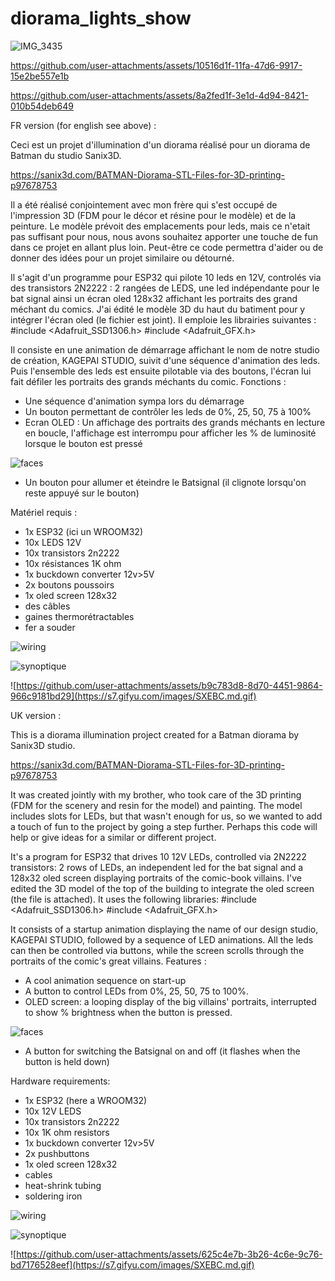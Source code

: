 # diorama_lights_show

![IMG_3435](https://github.com/user-attachments/assets/2b5880aa-d0f0-41dd-9a71-247abc7f34e2)

https://github.com/user-attachments/assets/10516d1f-11fa-47d6-9917-15e2be557e1b

https://github.com/user-attachments/assets/8a2fed1f-3e1d-4d94-8421-010b54deb649


FR version (for english see above)  : 

Ceci est un projet d'illumination d'un diorama réalisé pour un diorama de Batman du studio Sanix3D.

https://sanix3d.com/BATMAN-Diorama-STL-Files-for-3D-printing-p97678753

Il a été réalisé conjointement avec mon frère qui s'est occupé de l'impression 3D (FDM pour le décor et résine pour le modèle) et de la peinture.
Le modèle prévoit des emplacements pour leds, mais ce n'etait pas suffisant pour nous, nous avons souhaitez apporter une touche de fun dans ce projet en allant plus loin.
Peut-être ce code permettra d'aider ou de donner des idées pour un projet similaire ou détourné.

Il s'agit d'un programme pour ESP32 qui pilote 10 leds en 12V, controlés via des transistors 2N2222 : 2 rangées de LEDS, une led indépendante pour le bat signal ainsi un écran oled 128x32 affichant les portraits des grand méchant du comics. J'ai édité le modèle 3D du haut du batiment pour y intégrer l'écran oled (le fichier est joint).
Il emploie les librairies suivantes : 
#include <Adafruit_SSD1306.h>
#include <Adafruit_GFX.h>

Il consiste en une animation de démarrage affichant le nom de notre studio de création, KAGEPAI STUDIO, suivit d'une séquence d'animation des leds. Puis l'ensemble des leds est ensuite pilotable via des boutons, l'écran lui fait défiler les portraits des grands méchants du comic.
Fonctions :
- Une séquence d'animation sympa lors du démarrage
- Un bouton permettant de contrôler les leds de 0%, 25, 50, 75 à 100%
- Ecran OLED : Un affichage des portraits des grands méchants en lecture en boucle, l'affichage est interrompu pour afficher les % de luminosité lorsque le bouton est pressé
  
![faces](https://github.com/user-attachments/assets/3a1b3498-2383-435f-b6a8-04c7b9c26aa5)

- Un bouton pour allumer et éteindre le Batsignal (il clignote lorsqu'on reste appuyé sur le bouton)

Matériel requis :

- 1x ESP32 (ici un WROOM32)
- 10x LEDS 12V
- 10x transistors 2n2222
- 10x résistances 1K ohm
- 1x buckdown converter 12v>5V
- 2x boutons poussoirs
- 1x oled screen 128x32
- des câbles
- gaines thermorétractables
- fer a souder

![wiring](https://github.com/user-attachments/assets/a413d0cc-a2b7-476d-9c95-3289c66a81b9)

![synoptique](https://github.com/user-attachments/assets/b18a80cc-3878-4053-873c-c258b98239ac)

![https://github.com/user-attachments/assets/b9c783d8-8d70-4451-9864-966c9181bd29](https://s7.gifyu.com/images/SXEBC.md.gif)


UK version : 

This is a diorama illumination project created for a Batman diorama by Sanix3D studio.

https://sanix3d.com/BATMAN-Diorama-STL-Files-for-3D-printing-p97678753

It was created jointly with my brother, who took care of the 3D printing (FDM for the scenery and resin for the model) and painting.
The model includes slots for LEDs, but that wasn't enough for us, so we wanted to add a touch of fun to the project by going a step further.
Perhaps this code will help or give ideas for a similar or different project.

It's a program for ESP32 that drives 10 12V LEDs, controlled via 2N2222 transistors: 2 rows of LEDs, an independent led for the bat signal and a 128x32 oled screen displaying portraits of the comic-book villains. I've edited the 3D model of the top of the building to integrate the oled screen (the file is attached).
It uses the following libraries: 
#include <Adafruit_SSD1306.h>
#include <Adafruit_GFX.h>

It consists of a startup animation displaying the name of our design studio, KAGEPAI STUDIO, followed by a sequence of LED animations. All the leds can then be controlled via buttons, while the screen scrolls through the portraits of the comic's great villains.
Features :
- A cool animation sequence on start-up
- A button to control LEDs from 0%, 25, 50, 75 to 100%.
- OLED screen: a looping display of the big villains' portraits, interrupted to show % brightness when the button is pressed.
  
![faces](https://github.com/user-attachments/assets/3a1b3498-2383-435f-b6a8-04c7b9c26aa5)

- A button for switching the Batsignal on and off (it flashes when the button is held down)

Hardware requirements:

- 1x ESP32 (here a WROOM32)
- 10x 12V LEDS
- 10x transistors 2n2222
- 10x 1K ohm resistors
- 1x buckdown converter 12v>5V
- 2x pushbuttons
- 1x oled screen 128x32
- cables
- heat-shrink tubing
- soldering iron

![wiring](https://github.com/user-attachments/assets/a413d0cc-a2b7-476d-9c95-3289c66a81b9)

![synoptique](https://github.com/user-attachments/assets/b18a80cc-3878-4053-873c-c258b98239ac)

![https://github.com/user-attachments/assets/625c4e7b-3b26-4c6e-9c76-bd7176528eef](https://s7.gifyu.com/images/SXEBC.md.gif)
